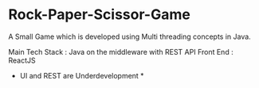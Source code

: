 # Rock-Paper-Scissor-Game
A Small Game which is developed using Multi threading concepts in Java.

Main Tech Stack : Java on the middleware with REST API
Front End : ReactJS 


* UI and REST are Underdevelopment *


